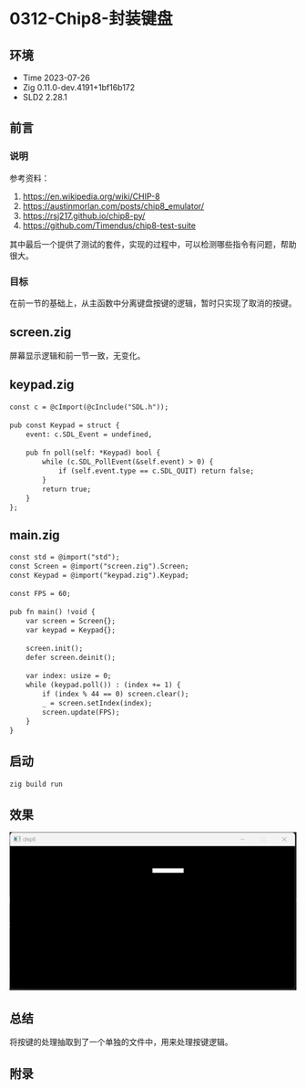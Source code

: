 # 0312-Chip8-封装键盘

## 环境

- Time 2023-07-26
- Zig 0.11.0-dev.4191+1bf16b172
- SLD2 2.28.1

## 前言

### 说明

参考资料：

1. <https://en.wikipedia.org/wiki/CHIP-8>
2. <https://austinmorlan.com/posts/chip8_emulator/>
3. <https://rsj217.github.io/chip8-py/>
4. <https://github.com/Timendus/chip8-test-suite>

其中最后一个提供了测试的套件，实现的过程中，可以检测哪些指令有问题，帮助很大。

### 目标

在前一节的基础上，从主函数中分离键盘按键的逻辑，暂时只实现了取消的按键。

## screen.zig

屏幕显示逻辑和前一节一致，无变化。

## keypad.zig

```zig
const c = @cImport(@cInclude("SDL.h"));

pub const Keypad = struct {
    event: c.SDL_Event = undefined,

    pub fn poll(self: *Keypad) bool {
        while (c.SDL_PollEvent(&self.event) > 0) {
            if (self.event.type == c.SDL_QUIT) return false;
        }
        return true;
    }
};
```

## main.zig

```zig
const std = @import("std");
const Screen = @import("screen.zig").Screen;
const Keypad = @import("keypad.zig").Keypad;

const FPS = 60;

pub fn main() !void {
    var screen = Screen{};
    var keypad = Keypad{};

    screen.init();
    defer screen.deinit();

    var index: usize = 0;
    while (keypad.poll()) : (index += 1) {
        if (index % 44 == 0) screen.clear();
        _ = screen.setIndex(index);
        screen.update(FPS);
    }
}
```

## 启动

`zig build run`

## 效果

![窗口][1]

## 总结

将按键的处理抽取到了一个单独的文件中，用来处理按键逻辑。

[1]: images/screen.png

## 附录
